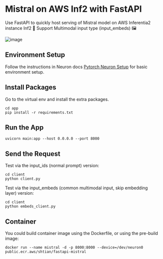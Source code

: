 # Mistral on AWS Inf2 with FastAPI
Use FastAPI to quickly host serving of Mistral model on AWS Inferentia2 instance Inf2 🚀
Support Multimodal input type (input_embeds) 🖼️

![image](https://github.com/davidshtian/Mistral-on-AWS-Inf2-with-FastAPI/assets/14228056/94f8aa15-6851-41d5-b89e-2b8699949fef)


## Environment Setup
Follow the instructions in Neuron docs [Pytorch Neuron Setup](https://awsdocs-neuron.readthedocs-hosted.com/en/latest/frameworks/torch/torch-setup.html) for basic environment setup. 

## Install Packages
Go to the virtual env and install the extra packages.
```
cd app
pip install -r requirements.txt
```

## Run the App
```
uvicorn main:app --host 0.0.0.0 --port 8000
```

## Send the Request
Test via the input_ids (normal prompt) version:
```
cd client
python client.py
```

Test via the input_embeds (common multimodal input, skip embedding layer) version:
```
cd client
python embeds_client.py
```

## Container
You could build container image using the Dockerfile, or using the pre-build image:
```
docker run --name mistral -d -p 8000:8000 --device=/dev/neuron0 public.ecr.aws/shtian/fastapi-mistral
```
